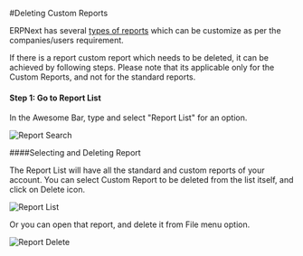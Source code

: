 #Deleting Custom Reports

ERPNext has several [types of reports]({{docs_base_url}}/user/manual/en/customize-erpnext/articles/making-custom-reports-in-erpnext) which can be customize as per the companies/users requirement.

If there is a report custom report which needs to be deleted, it can be achieved by following steps. Please note that its applicable only for the Custom Reports, and not for the standard reports.

#### Step 1: Go to Report List

In the Awesome Bar, type and select "Report List" for an option.

<img alt="Report Search" class="screenshot" src="{{docs_base_url}}/assets/img/articles/delete-report-1.png">

####Selecting and Deleting Report

The Report List will have all the standard and custom reports of your account. You can select Custom Report to be deleted from the list itself, and click on Delete icon.

<img alt="Report List" class="screenshot" src="{{docs_base_url}}/assets/img/articles/delete-report-2.png">

Or you can open that report, and delete it from File menu option.

<img alt="Report Delete" class="screenshot" src="{{docs_base_url}}/assets/img/articles/delete-report-3.png">

<!-- markdown -->
